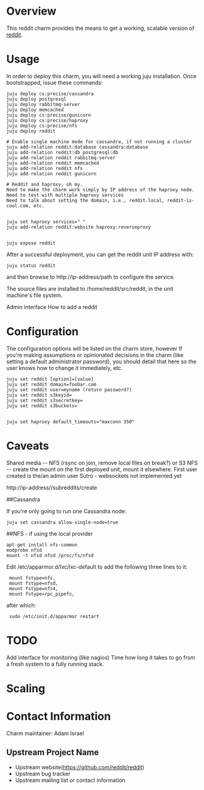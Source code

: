 # Overview

This reddit charm provides the means to get a working, scalable version of [reddit](https://github.com/reddit/reddit).

# Usage

In order to deploy this charm, you will need a working juju installation. Once bootstrapped, issue these commands:

    juju deploy cs:precise/cassandra
    juju deploy postgresql
    juju deploy rabbitmq-server
    juju deploy memcached
    juju deploy cs:precise/gunicorn
    juju deploy cs:precise/haproxy
    juju deploy cs:precise/nfs
    juju deploy reddit

    # Enable single machine mode for cassandra, if not running a cluster
    juju add-relation reddit:database cassandra:database
    juju add-relation reddit:db postgresql:db
    juju add-relation reddit rabbitmq-server
    juju add-relation reddit memcached
    juju add-relation reddit nfs
    juju add-relation reddit gunicorn

    # Reddit and haproxy, oh my.
    Need to make the charm work simply by IP address of the haproxy node.
    Need to test with multiple haproxy services
    Need to talk about setting the domain, i.e., reddit.local, reddit-is-cool.com, etc.


    juju set haproxy services=" "
    juju add-relation reddit:website haproxy:reverseproxy


    juju expose reddit

After a successful deployment, you can get the reddit unit IP address with:

    juju status reddit

and then browse to http://ip-address/path to configure the service.

The source files are installed to /home/reddit/src/reddit, in the unit machine's file system.

Admin interface
How to add a reddit

# Configuration

The configuration options will be listed on the charm store, however If you're making assumptions or opinionated decisions in the charm (like setting a default administrator password), you should detail that here so the user knows how to change it immediately, etc.

    juju set reddit [option]=[value]
    juju set reddit domain=foobar.com
    juju set reddit user=myname (return password?)
    juju set reddit s3keyid=
    juju set reddit s3secretkey=
    juju set reddit s3buckets=


    juju set haproxy default_timeouts="maxconn 350"

# Caveats
Shared media -- NFS (rsync on join, remove local files on break?) or S3
NFS -- create the mount on the first deployed unit, mount it elsewhere.
First user created is the/an admin user
Sutro - websockets not implemented yet

http://ip-address//subreddits/create

##Cassandra

If you're only going to run one Cassandra node:

    juju set cassandra allow-single-node=true

##NFS - if using the local provider

    apt-get install nfs-common
    modprobe nfsd
    mount -t nfsd nfsd /proc/fs/nfsd

Edit /etc/apparmor.d/lxc/lxc-default to add the following three lines to it:

     mount fstype=nfs,
     mount fstype=nfsd,
     mount fstype=nfs4,
     mount fstype=rpc_pipefs,

after which:

     sudo /etc/init.d/apparmor restart

# TODO

Add interface for monitoring (like nagios)
Time how long it takes to go from a fresh system to a fully running stack.

# Scaling

# Contact Information

Charm maintainer: Adam Israel

## Upstream Project Name

- Upstream website(https://github.com/reddit/reddit)
- Upstream bug tracker
- Upstream mailing list or contact information
